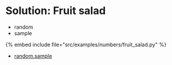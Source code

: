 # Solution: Fruit salad

* random
* sample

{% embed include file="src/examples/numbers/fruit_salad.py" %}

* [random.sample](https://docs.python.org/library/random.html#random.sample)


